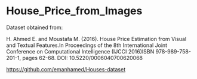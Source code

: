 # House_Price_from_Images

Dataset obtained from:

H. Ahmed E. and Moustafa M. (2016). House Price Estimation from Visual and Textual Features.In Proceedings of the 
8th International Joint Conference on Computational Intelligence (IJCCI 2016)ISBN 978-989-758-201-1, pages 62-68.
DOI: 10.5220/0006040700620068

https://github.com/emanhamed/Houses-dataset

